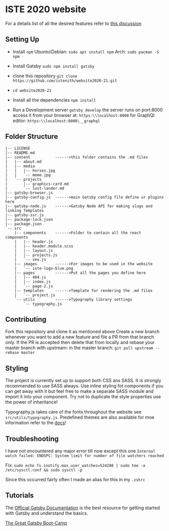 # ISTE 2020 website

For a details list of all the desired features refer to [this discussion](https://github.com/orgs/istenith/teams/web-dev/discussions/1)

## Setting Up
- Install `npm`
    Ubuntu\Debian:
    `sudo apt install npm`
    Arch:
    `sudo pacman -S npm`

- Install Gatsby
    `sudo npm install gatsby`

- clone this repository
    `git clone https://github.com/istenith/website2020-21.git`

- `cd website2020-21`

- Install all the dependencies
    `npm install`

- Run a Development server
    `gatsby develop`
    the server runs on port:8000 access it from your browser at:
    `https:\\localhost:8000`
    for GraphQl editor:
    `https:\\localhost:8000\__graphql`

## Folder Structure
```
|-- LICENSE
|-- README.md
|-- content           ------>this folder contains the .md files
|   |-- about.md
|   |-- media
|   |   |-- horses.jpg
|   |   `-- meme.jpg
|   `-- projects
|       |-- graphics-card.md
|       `-- lost-lander.md
|-- gatsby-browser.js
|-- gatsby-config.js  ------>main Gatsby config file define ur plugins here
|-- gatsby-node.js    ------>Gatsby Node API for making slugs and linking Templates  
|-- gatsby-ssr.js
|-- package-lock.json
|-- package.json
`-- src
    |-- components    ------>Folder to contain all the react components
    |   |-- header.js
    |   |-- header.module.scss
    |   |-- layout.js
    |   |-- projects.js
    |   `-- seo.js
    |-- images        ------>For images to be used in the website
    |   `-- iste-logo-blue.png
    |-- pages         ------>Put all the pages you define here  
    |   |-- 404.js
    |   |-- index.js
    |   `-- page-2.js
    |-- templates     ------>Template for rendering the .md files
    |   `-- project.js
    `-- utils         ------>Typography library settings
        `-- typography.js
```

## Contributing
Fork this repository and clone it as mentioned above
Create a new branch whenever you want to add a new feature and file a PR from that branch only. If the PR is accepted then delete that from locally and rebase your master branch with upstream:
in the master branch:
`git pull upstream --rebase master`

## Styling
The project is currently set up to support both CSS ans SASS. It is strongly recommended to use SASS always.
Use inline styling fot components if you can get away with it but feel free to make a separate SASS module and import it into your component.
Try not to duplicate the style properties use the power of inheritance!

Typography.js takes care of the fonts throughout the website see `src/utils/typography.js`. Predefined themes are also available for moe information refer to the [docs](https://kyleamathews.github.io/typography.js/)!


## Troubleshooting
I have not encountered any major error till now except this one
`Internal watch failed: ENOSPC: System limit for number of file watchers reached`

Fix: `sudo echo fs.inotify.max_user_watches=524288 | sudo tee -a /etc/sysctl.conf && sudo sysctl -p`

Since this occurred fairly often I made an alias for this in my `.zshrc`

## Tutorials
The [Official Gatsby Documentation](https://www.gatsbyjs.org/tutorial/) is the best resource for getting started with Gatsby and understand the basics.

[The Great Gatsby Boot-Camp](https://www.youtube.com/watch?v=8t0vNu2fCCM&t=11105s)